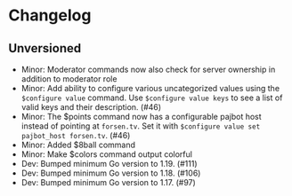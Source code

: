 # Changelog

## Unversioned

- Minor: Moderator commands now also check for server ownership in addition to moderator role
- Minor: Add ability to configure various uncategorized values using the `$configure value` command. Use `$configure value keys` to see a list of valid keys and their description. (#46)
- Minor: The \$points command now has a configurable pajbot host instead of pointing at `forsen.tv`. Set it with `$configure value set pajbot_host forsen.tv`. (#46)
- Minor: Added $8ball command
- Minor: Make $colors command output colorful
- Dev: Bumped minimum Go version to 1.19. (#111)
- Dev: Bumped minimum Go version to 1.18. (#106)
- Dev: Bumped minimum Go version to 1.17. (#97)
